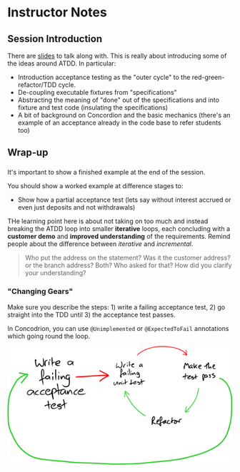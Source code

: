 # Instructor Notes

## Session Introduction

There are [slides](slides.pptx) to talk along with. This is really about introducing some of the ideas around ATDD. In particular:

* Introduction acceptance testing as the "outer cycle" to the red-green-refactor/TDD cycle.
* De-coupling executable fixtures from "specifications"
* Abstracting the meaning of "done" out of the specifications and into fixture and test code (insulating the specifications)
* A bit of background on Concordion and the basic mechanics (there's an example of an acceptance already in the code base to refer students too)


## Wrap-up

### 

It's important to show a finished example at the end of the session.

You should show a worked example at difference stages to:

* Show how a partial acceptance test (lets say without interest accrued or even just deposits and not withdrawals)

THe learning point here is about not taking on too much and instead breaking the ATDD loop into smaller **iterative** loops, each concluding with a **customer demo** and **improved understanding** of the requirements. Remind people about the difference between _iterative_ and _incremental_.

> Who put the address on the statement? Was it the customer address? or the branch address? Both? Who asked for that? How did you clarify your understanding? 


### "Changing Gears"

Make sure you describe the steps: 1) write a failing acceptance test, 2) go straight into the TDD until 3) the acceptance test passes.

In Concodrion, you can use `@Unimplemented` or `@ExpectedToFail` annotations which going round the loop.

![](images/tdd-with-acceptance-tests.svg)